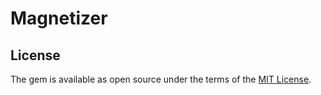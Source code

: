 # Magnetizer

## License

The gem is available as open source under the terms of the [MIT License](http://opensource.org/licenses/MIT).

